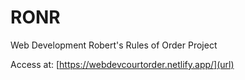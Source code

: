 # RONR
Web Development Robert's Rules of Order Project

Access at: [https://webdevcourtorder.netlify.app/](url)
